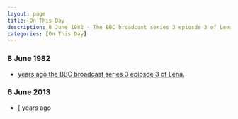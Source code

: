 ```yaml
---
layout: page
title: On This Day
description: 8 June 1982 - The BBC broadcast series 3 epiosde 3 of Lena.
categories: [On This Day]
---
```


### 8 June 1982
* [<span id="age1"></span> years ago the BBC broadcast series 3 epiosde 3 of Lena.](/bbc%20one/lena%20-%20series%203/1982/06/08/lena.html)

### 6 June 2013
* [<span id="age2"></span> years ago

<!-- Script for calculating number of years ago -->
<script>
var dob = '19820608';
var year = Number(dob.substr(0, 4));
var month = Number(dob.substr(4, 2)) - 1;
var day = Number(dob.substr(6, 2));
var today = new Date();
var age1 = today.getFullYear() - year;
if (today.getMonth() < month || (today.getMonth() == month && today.getDate() < day)) {
age1--;
}
document.getElementById("age1").innerHTML=age1;
</script>

